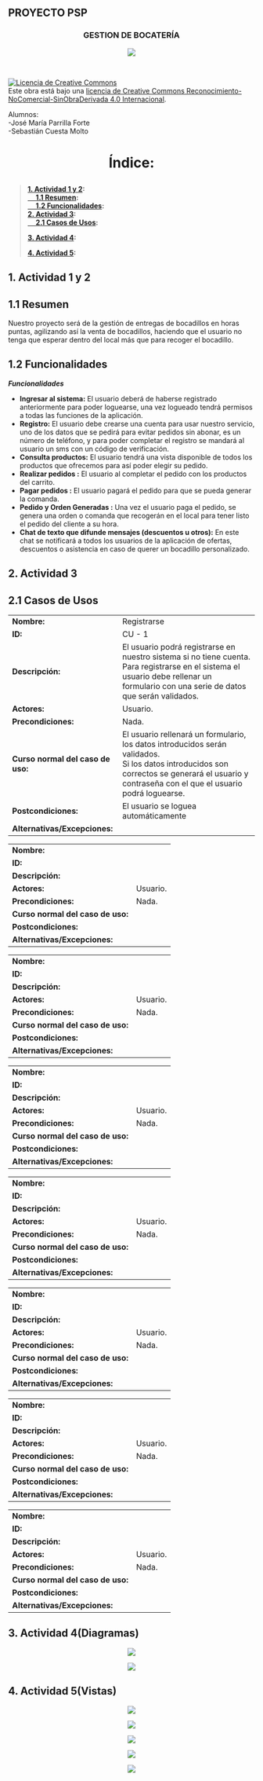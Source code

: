 ## PROYECTO PSP
### <p align="center"><b>GESTION DE BOCATERÍA</b></p>
<p align="center">
<img src="/recursos/bocateriaFotoP.png"/>
</p><br/>
<p>
<a rel="license" href="http://creativecommons.org/licenses/by-nc-nd/4.0/"><img alt="Licencia de Creative Commons" style="border-width:0" src="https://i.creativecommons.org/l/by-nc-nd/4.0/88x31.png" /></a><br />Este obra está bajo una <a rel="license" href="http://creativecommons.org/licenses/by-nc-nd/4.0/">licencia de Creative Commons Reconocimiento-NoComercial-SinObraDerivada 4.0 Internacional</a>.</p>

<p>Alumnos: <br>
  -José María Parrilla Forte</br>
  -Sebastián Cuesta Molto</p>

# <p align="center"><b>Índice:</b></br>
> **[1. Actividad 1 y 2](#1):**<br>
> **[&nbsp;&nbsp;&nbsp;&nbsp;  1.1 Resumen](#2):**<br>
> **[&nbsp;&nbsp;&nbsp;&nbsp;  1.2 Funcionalidades](#3):**<br>
> **[2. Actividad 3](#4):**<br>
> **[&nbsp;&nbsp;&nbsp;&nbsp;  2.1 Casos de Usos](#5):**<br></p>
> **[3. Actividad 4](#6):**<br></p>
> **[4. Actividad 5](#7):**<br></p>

<a name="8"></a>

<a name="1"></a>
## 1. Actividad 1 y 2
<a name="2"></a>
##  1.1 Resumen
Nuestro proyecto será de la gestión de entregas de bocadillos en horas puntas, agilizando así la venta de bocadillos, haciendo que el usuario no tenga que esperar dentro del local más que para recoger el bocadillo.

<a name="3"></a>
##  1.2 Funcionalidades
***Funcionalidades***
- **Ingresar al sistema:** El usuario deberá de haberse registrado anteriormente para poder loguearse, una vez logueado tendrá permisos a todas las funciones de la aplicación.
- **Registro:** El usuario debe crearse una cuenta para usar nuestro servicio, uno de los datos que se pedirá para evitar pedidos sin abonar, es un número de teléfono, y para poder completar el registro se mandará al usuario un sms con un código de verificación.
- **Consulta productos:** El usuario tendrá una vista disponible de todos los productos que ofrecemos para así poder elegir su pedido.
- **Realizar pedidos :** El usuario al completar el pedido con los productos del carrito.
- **Pagar pedidos :** El usuario pagará el pedido para que se pueda generar la comanda.
- **Pedido y Orden Generadas :** Una vez el usuario paga el pedido, se genera una orden o comanda que recogerán en el local para tener listo el pedido del cliente a su hora.
- **Chat de texto que difunde mensajes (descuentos u otros):** En este chat se notificará a todos los usuarios de la aplicación de ofertas, descuentos o asistencia en caso de querer un bocadillo personalizado.
<a name="4"></a>
## 2. Actividad 3
<a name="5"></a>
## 2.1 Casos de Usos
<table style="width:100%">
    <tr>
   	 <td><b>Nombre: </b></td>
   	 <td>Registrarse</td>
    </tr>
    <tr>
   	 <td><b>ID: </b></td>
   	 <td>CU - 1</td>
    </tr>
    <tr>
   	 <td><b>Descripción:</b></td>
   	 <td>El usuario podrá registrarse en nuestro sistema si no tiene cuenta.
Para registrarse en el sistema el usuario debe rellenar un formulario con una serie de datos que serán validados.
</td>
    </tr>
    <tr>
   	 <td><b>Actores:</b></td>
   	 <td>Usuario.</td>
    </tr>
    <tr>
      <td><b>Precondiciones:</b></td>
      <td>Nada.</td>
    </tr>
    <tr>
      <td><b>Curso normal del caso de uso:</b></td>
      <td>El usuario rellenará un formulario, los datos introducidos serán validados.<br>
Si los datos introducidos son correctos se generará el usuario y contraseña  con el que el usuario podrá loguearse.
</td>
    </tr>
    <tr>
      <td><b>Postcondiciones:</b></td>
      <td>El usuario se loguea automáticamente</td>
    </tr>
    <tr>
      <td><b>Alternativas/Excepciones:</b></td>
      <td></td>
    </tr>
</table>

<table style="width:100%">
    <tr>
   	 <td><b>Nombre: </b></td>
   	 <td></td>
    </tr>
    <tr>
   	 <td><b>ID: </b></td>
   	 <td></td>
    </tr>
    <tr>
   	 <td><b>Descripción:</b></td>
   	 <td></td>
    </tr>
    <tr>
   	 <td><b>Actores:</b></td>
   	 <td>Usuario.</td>
    </tr>
    <tr>
      <td><b>Precondiciones:</b></td>
      <td>Nada.</td>
    </tr>
    <tr>
      <td><b>Curso normal del caso de uso:</b></td>
      <td><br></td>
    </tr>
    <tr>
      <td><b>Postcondiciones:</b></td>
      <td><br></td>
    </tr>
    <tr>
      <td><b>Alternativas/Excepciones:</b></td>
      <td></td>
    </tr>
</table>

<table style="width:100%">
    <tr>
   	 <td><b>Nombre: </b></td>
   	 <td></td>
    </tr>
    <tr>
   	 <td><b>ID: </b></td>
   	 <td></td>
    </tr>
    <tr>
   	 <td><b>Descripción:</b></td>
   	 <td></td>
    </tr>
    <tr>
   	 <td><b>Actores:</b></td>
   	 <td>Usuario.</td>
    </tr>
    <tr>
      <td><b>Precondiciones:</b></td>
      <td>Nada.</td>
    </tr>
    <tr>
      <td><b>Curso normal del caso de uso:</b></td>
      <td><br></td>
    </tr>
    <tr>
      <td><b>Postcondiciones:</b></td>
      <td><br></td>
    </tr>
    <tr>
      <td><b>Alternativas/Excepciones:</b></td>
      <td></td>
    </tr>
</table>

<table style="width:100%">
    <tr>
   	 <td><b>Nombre: </b></td>
   	 <td></td>
    </tr>
    <tr>
   	 <td><b>ID: </b></td>
   	 <td></td>
    </tr>
    <tr>
   	 <td><b>Descripción:</b></td>
   	 <td></td>
    </tr>
    <tr>
   	 <td><b>Actores:</b></td>
   	 <td>Usuario.</td>
    </tr>
    <tr>
      <td><b>Precondiciones:</b></td>
      <td>Nada.</td>
    </tr>
    <tr>
      <td><b>Curso normal del caso de uso:</b></td>
      <td><br></td>
    </tr>
    <tr>
      <td><b>Postcondiciones:</b></td>
      <td><br></td>
    </tr>
    <tr>
      <td><b>Alternativas/Excepciones:</b></td>
      <td></td>
    </tr>
</table>

<table style="width:100%">
    <tr>
   	 <td><b>Nombre: </b></td>
   	 <td></td>
    </tr>
    <tr>
   	 <td><b>ID: </b></td>
   	 <td></td>
    </tr>
    <tr>
   	 <td><b>Descripción:</b></td>
   	 <td></td>
    </tr>
    <tr>
   	 <td><b>Actores:</b></td>
   	 <td>Usuario.</td>
    </tr>
    <tr>
      <td><b>Precondiciones:</b></td>
      <td>Nada.</td>
    </tr>
    <tr>
      <td><b>Curso normal del caso de uso:</b></td>
      <td><br></td>
    </tr>
    <tr>
      <td><b>Postcondiciones:</b></td>
      <td><br></td>
    </tr>
    <tr>
      <td><b>Alternativas/Excepciones:</b></td>
      <td></td>
    </tr>
</table>

<table style="width:100%">
    <tr>
   	 <td><b>Nombre: </b></td>
   	 <td></td>
    </tr>
    <tr>
   	 <td><b>ID: </b></td>
   	 <td></td>
    </tr>
    <tr>
   	 <td><b>Descripción:</b></td>
   	 <td></td>
    </tr>
    <tr>
   	 <td><b>Actores:</b></td>
   	 <td>Usuario.</td>
    </tr>
    <tr>
      <td><b>Precondiciones:</b></td>
      <td>Nada.</td>
    </tr>
    <tr>
      <td><b>Curso normal del caso de uso:</b></td>
      <td><br></td>
    </tr>
    <tr>
      <td><b>Postcondiciones:</b></td>
      <td><br></td>
    </tr>
    <tr>
      <td><b>Alternativas/Excepciones:</b></td>
      <td></td>
    </tr>
</table>

<table style="width:100%">
    <tr>
   	 <td><b>Nombre: </b></td>
   	 <td></td>
    </tr>
    <tr>
   	 <td><b>ID: </b></td>
   	 <td></td>
    </tr>
    <tr>
   	 <td><b>Descripción:</b></td>
   	 <td></td>
    </tr>
    <tr>
   	 <td><b>Actores:</b></td>
   	 <td>Usuario.</td>
    </tr>
    <tr>
      <td><b>Precondiciones:</b></td>
      <td>Nada.</td>
    </tr>
    <tr>
      <td><b>Curso normal del caso de uso:</b></td>
      <td><br></td>
    </tr>
    <tr>
      <td><b>Postcondiciones:</b></td>
      <td><br></td>
    </tr>
    <tr>
      <td><b>Alternativas/Excepciones:</b></td>
      <td></td>
    </tr>
</table>

<table style="width:100%">
    <tr>
   	 <td><b>Nombre: </b></td>
   	 <td></td>
    </tr>
    <tr>
   	 <td><b>ID: </b></td>
   	 <td></td>
    </tr>
    <tr>
   	 <td><b>Descripción:</b></td>
   	 <td></td>
    </tr>
    <tr>
   	 <td><b>Actores:</b></td>
   	 <td>Usuario.</td>
    </tr>
    <tr>
      <td><b>Precondiciones:</b></td>
      <td>Nada.</td>
    </tr>
    <tr>
      <td><b>Curso normal del caso de uso:</b></td>
      <td><br></td>
    </tr>
    <tr>
      <td><b>Postcondiciones:</b></td>
      <td><br></td>
    </tr>
    <tr>
      <td><b>Alternativas/Excepciones:</b></td>
      <td></td>
    </tr>
</table>


<a name="6"></a>
## 3. Actividad 4(Diagramas)

<p align="center">
<img src="/recursos/digramaModelo1.PNG"/>
</p>
<p align="center">
<img src="/recursos/diagramaEntidadRelacion.PNG"/>
</p>

<a name="3"></a>
## 4. Actividad 5(Vistas)
<p align="center">
<img src="/recursos/viewMain.png"/>
</p>
<p align="center">
<img src="/recursos/Cart.png"/>
</p>
<p align="center">
<img src="/recursos/viewRegister.png"/>
</p>
<p align="center">
<img src="/recursos/AdministratorSandwichRegister.png"/>
</p>
<p align="center">
<img src="/recursos/viewChat.png"/>
</p>

